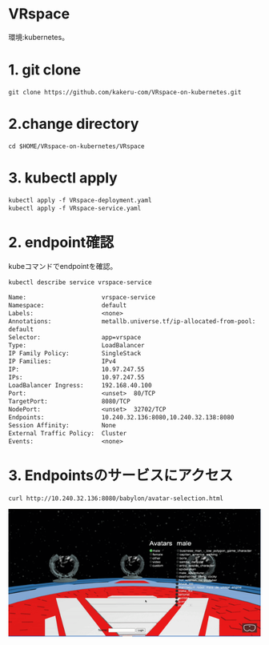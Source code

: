 # VRspace

環境:kubernetes。

# 1. git clone

```
git clone https://github.com/kakeru-com/VRspace-on-kubernetes.git
```

# 2.change directory

```
cd $HOME/VRspace-on-kubernetes/VRspace
```

# 3. kubectl apply

```
kubectl apply -f VRspace-deployment.yaml
kubectl apply -f VRspace-service.yaml
 ```

# 2. endpoint確認

kubeコマンドでendpointを確認。

```
kubectl describe service vrspace-service
```

```nttcom@apn-test-aid:~$ kubectl describe service vrspace-service  
Name:                     vrspace-service
Namespace:                default
Labels:                   <none>
Annotations:              metallb.universe.tf/ip-allocated-from-pool: default
Selector:                 app=vrspace
Type:                     LoadBalancer
IP Family Policy:         SingleStack
IP Families:              IPv4
IP:                       10.97.247.55
IPs:                      10.97.247.55
LoadBalancer Ingress:     192.168.40.100
Port:                     <unset>  80/TCP
TargetPort:               8080/TCP
NodePort:                 <unset>  32702/TCP
Endpoints:                10.240.32.136:8080,10.240.32.138:8080
Session Affinity:         None
External Traffic Policy:  Cluster
Events:                   <none>
```

# 3. Endpointsのサービスにアクセス

```
curl http://10.240.32.136:8080/babylon/avatar-selection.html
```
![VRSpace Demo](VRspace-demo.gif)




